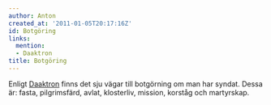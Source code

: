 ```yaml
---
author: Anton
created_at: '2011-01-05T20:17:16Z'
id: Botgöring
links:
  mention:
  - Daaktron
title: Botgöring
---
```


Enligt [Daaktron] finns det sju vägar till botgörning om man har syndat. Dessa är: fasta,
pilgrimsfärd, avlat, klosterliv, mission, korståg och martyrskap.

  [Daaktron]: Daaktron

